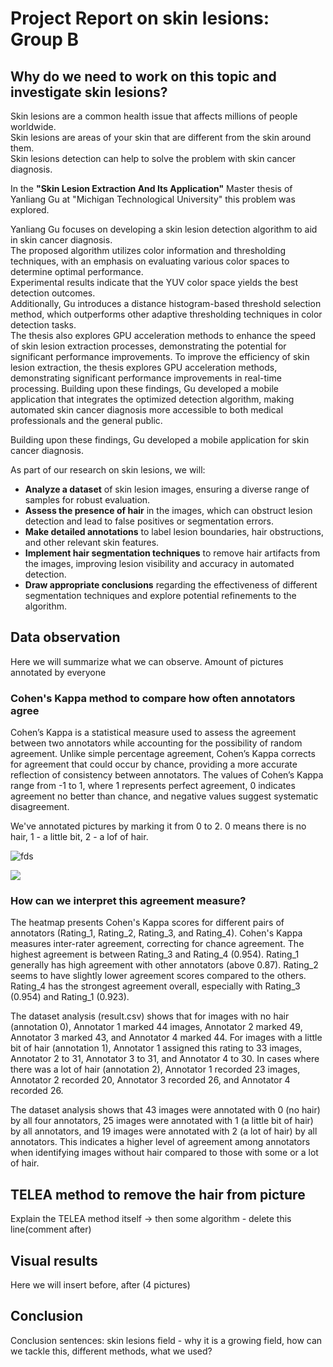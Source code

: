 # Project Report on skin lesions: Group B

## Why do we need to work on this topic and investigate skin lesions?

Skin lesions are a common health issue that affects millions of people worldwide.  
Skin lesions are areas of your skin that are different from the skin around them.  
Skin lesions detection can help to solve the problem with skin cancer diagnosis.  

In the **"Skin Lesion Extraction And Its Application"** Master thesis of Yanliang Gu at "Michigan Technological University" this problem was explored.  

Yanliang Gu focuses on developing a skin lesion detection algorithm to aid in skin cancer diagnosis.  
The proposed algorithm utilizes color information and thresholding techniques, with an emphasis on evaluating various color spaces to determine optimal performance.  
Experimental results indicate that the YUV color space yields the best detection outcomes.  
Additionally, Gu introduces a distance histogram-based threshold selection method, which outperforms other adaptive thresholding techniques in color detection tasks.  
The thesis also explores GPU acceleration methods to enhance the speed of skin lesion extraction processes, demonstrating the potential for significant performance improvements. To improve the efficiency of skin lesion extraction, the thesis explores GPU acceleration methods, demonstrating significant performance improvements in real-time processing. Building upon these findings, Gu developed a mobile application that integrates the optimized detection algorithm, making automated skin cancer diagnosis more accessible to both medical professionals and the general public.

Building upon these findings, Gu developed a mobile application for skin cancer diagnosis. 

As part of our research on skin lesions, we will:

- **Analyze a dataset** of skin lesion images, ensuring a diverse range of samples for robust evaluation.
- **Assess the presence of hair** in the images, which can obstruct lesion detection and lead to false positives or segmentation errors.
- **Make detailed annotations** to label lesion boundaries, hair obstructions, and other relevant skin features.
- **Implement hair segmentation techniques** to remove hair artifacts from the images, improving lesion visibility and accuracy in automated detection.
- **Draw appropriate conclusions** regarding the effectiveness of different segmentation techniques and explore potential refinements to the algorithm.


## Data observation

Here we will summarize what we can observe. Amount of pictures annotated by everyone

### Cohen's Kappa method to compare how often annotators agree
Cohen’s Kappa is a statistical measure used to assess the agreement between two annotators while accounting for the possibility of random agreement. Unlike simple percentage agreement, Cohen’s Kappa corrects for agreement that could occur by chance, providing a more accurate reflection of consistency between annotators. The values of Cohen’s Kappa range from -1 to 1, where 1 represents perfect agreement, 0 indicates agreement no better than chance, and negative values suggest systematic disagreement.

We've annotated pictures by marking it from 0 to 2. 0 means there is no hair, 1 - a little bit, 2 - a lof of hair. 

![fds](observation_images/barplot_annotations.png)

![](observation_images/barplot_annotations.png) 
### How can we interpret this agreement measure?
The heatmap presents Cohen's Kappa scores for different pairs of annotators (Rating_1, Rating_2, Rating_3, and Rating_4). Cohen's Kappa measures inter-rater agreement, correcting for chance agreement.
The highest agreement is between Rating_3 and Rating_4 (0.954).
Rating_1 generally has high agreement with other annotators (above 0.87).
Rating_2 seems to have slightly lower agreement scores compared to the others.
Rating_4 has the strongest agreement overall, especially with Rating_3 (0.954) and Rating_1 (0.923).

The dataset analysis (result.csv) shows that for images with no hair (annotation 0), Annotator 1 marked 44 images, Annotator 2 marked 49, Annotator 3 marked 43, and Annotator 4 marked 44. For images with a little bit of hair (annotation 1), Annotator 1 assigned this rating to 33 images, Annotator 2 to 31, Annotator 3 to 31, and Annotator 4 to 30. In cases where there was a lot of hair (annotation 2), Annotator 1 recorded 23 images, Annotator 2 recorded 20, Annotator 3 recorded 26, and Annotator 4 recorded 26. 

The dataset analysis shows that 43 images were annotated with 0 (no hair) by all four annotators, 25 images were annotated with 1 (a little bit of hair) by all annotators, and 19 images were annotated with 2 (a lot of hair) by all annotators. This indicates a higher level of agreement among annotators when identifying images without hair compared to those with some or a lot of hair.

## TELEA method to remove the hair from picture
Explain the TELEA method itself -> then some algorithm - delete this line(comment after)


## Visual results
Here we will insert before, after (4 pictures)


## Conclusion
Conclusion sentences: skin lesions field - why it is a growing field, how can we tackle this, different methods, what we used?





